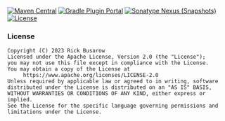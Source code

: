 [![Maven Central](https://img.shields.io/maven-central/v/com.rickbusarow.ktlint/ktlint-gradle-plugin?style=flat-square)](https://search.maven.org/search?q=com.rickbusarow.ktlint)
[![Gradle Plugin Portal](https://img.shields.io/gradle-plugin-portal/v/com.rickbusarow.ktlint?style=flat-square)](https://plugins.gradle.org/plugin/com.rickbusarow.ktlint)
[![Sonatype Nexus (Snapshots)](https://img.shields.io/nexus/s/com.rickbusarow.ktlint/ktlint-gradle-plugin?label=snapshots&server=https%3A%2F%2Foss.sonatype.org&style=flat-square)](https://oss.sonatype.org/#nexus-search;quick~com.rickbusarow.ktlint)
[![License](https://img.shields.io/badge/license-apache2.0-blue?style=flat-square.svg)](https://opensource.org/licenses/Apache-2.0)

### License

```text
Copyright (C) 2023 Rick Busarow
Licensed under the Apache License, Version 2.0 (the "License");
you may not use this file except in compliance with the License.
You may obtain a copy of the License at
     https://www.apache.org/licenses/LICENSE-2.0
Unless required by applicable law or agreed to in writing, software
distributed under the License is distributed on an "AS IS" BASIS,
WITHOUT WARRANTIES OR CONDITIONS OF ANY KIND, either express or implied.
See the License for the specific language governing permissions and
limitations under the License.
```
